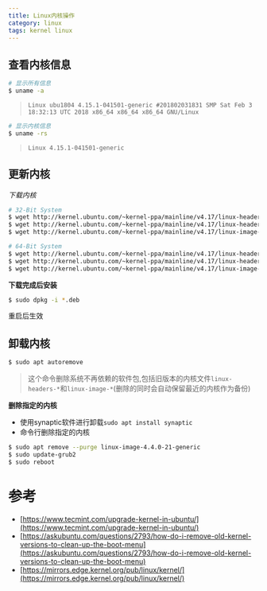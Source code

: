 ```yaml
---
title: Linux内核操作
category: linux
tags: kernel linux
---
```


## 查看内核信息

```sh
# 显示所有信息
$ uname -a 
```
> `Linux ubu1804 4.15.1-041501-generic #201802031831 SMP Sat Feb 3 18:32:13 UTC 2018 x86_64 x86_64 x86_64 GNU/Linux`

```sh
# 显示内核信息
$ uname -rs
```
> `Linux 4.15.1-041501-generic`

<!-- more -->

## 更新内核

*下载内核*

```sh
# 32-Bit System
$ wget http://kernel.ubuntu.com/~kernel-ppa/mainline/v4.17/linux-headers-4.17.0-041700_4.17.0-041700.201806041953_all.deb
$ wget http://kernel.ubuntu.com/~kernel-ppa/mainline/v4.17/linux-headers-4.17.0-041700-generic_4.17.0-041700.201806041953_i386.deb
$ wget http://kernel.ubuntu.com/~kernel-ppa/mainline/v4.17/linux-image-4.17.0-041700-generic_4.17.0-041700.201806041953_i386.deb

# 64-Bit System
$ wget http://kernel.ubuntu.com/~kernel-ppa/mainline/v4.17/linux-headers-4.17.0-041700_4.17.0-041700.201806041953_all.deb
$ wget http://kernel.ubuntu.com/~kernel-ppa/mainline/v4.17/linux-headers-4.17.0-041700-generic_4.17.0-041700.201806041953_amd64.deb
$ wget http://kernel.ubuntu.com/~kernel-ppa/mainline/v4.17/linux-image-unsigned-4.17.0-041700-generic_4.17.0-041700.201806041953_amd64.deb
```

**下载完成后安装**

```sh
$ sudo dpkg -i *.deb
```
重启后生效

## 卸载内核

```sh
$ sudo apt autoremove
```
> 这个命令删除系统不再依赖的软件包,包括旧版本的内核文件`linux-headers-*`和`linux-image-*`(删除的同时会自动保留最近的内核作为备份)

**删除指定的内核**

* 使用synaptic软件进行卸载`sudo apt install synaptic`
* 命令行删除指定的内核

```sh
$ sudo apt remove --purge linux-image-4.4.0-21-generic
$ sudo update-grub2
$ sudo reboot
```

# 参考

* [https://www.tecmint.com/upgrade-kernel-in-ubuntu/](https://www.tecmint.com/upgrade-kernel-in-ubuntu/)  
* [https://askubuntu.com/questions/2793/how-do-i-remove-old-kernel-versions-to-clean-up-the-boot-menu](https://askubuntu.com/questions/2793/how-do-i-remove-old-kernel-versions-to-clean-up-the-boot-menu)  
* [https://mirrors.edge.kernel.org/pub/linux/kernel/](https://mirrors.edge.kernel.org/pub/linux/kernel/)
